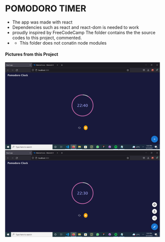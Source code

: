 # POMODORO TIMER 
- The app was made with react
- Dependencies such as react and react-dom is needed to work
- proudly inspired by FreeCodeCamp
The folder contains the the source codes to this project, commented.
- - This folder does not conatin node modules

<h4>Pictures from this Project</h4>
<img  src="./public/Screenshot (72).png"/>
<img  src="./public/Screenshot (73).png"/>

